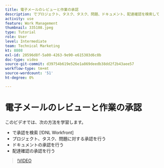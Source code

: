 ```yaml
---
title: 電子メールのレビューと作業の承認
description: でプロジェクト、タスク、タスク、問題、ドキュメント、配達確認を検索して承認する方法を説明します。 [!DNL  Workfront].
activity: use
feature: Work Management
thumbnail: 335108.jpeg
type: Tutorial
role: User
level: Intermediate
team: Technical Marketing
kt: 8808
exl-id: 20596d8f-5a00-4263-9e90-e615303d6c0b
doc-type: video
source-git-commit: d39754b619e526e1a869deedb38dd2f2b43aee57
workflow-type: tm+mt
source-wordcount: '51'
ht-degree: 0%

---
```


# 電子メールのレビューと作業の承認

このビデオでは、次の方法を学習します。

* で承認を検索 [!DNL  Workfront]
* プロジェクト、タスク、問題に対する承認を行う
* ドキュメントの承認を行う
* 配達確認の承認を行う

>[!VIDEO](https://video.tv.adobe.com/v/335108/?quality=12)

<!---
learn more URLS
Approving work
Home area for Reviewers
Guides
Home overview for Reviewers
Issue page overview
--->
